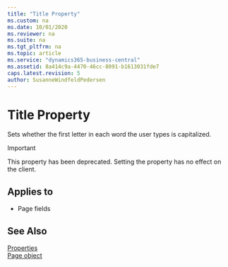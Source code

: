 ```yaml
---
title: "Title Property"
ms.custom: na
ms.date: 10/01/2020
ms.reviewer: na
ms.suite: na
ms.tgt_pltfrm: na
ms.topic: article
ms.service: "dynamics365-business-central"
ms.assetid: 8a414c9a-4470-46cc-8091-b1613031fde7
caps.latest.revision: 5
author: SusanneWindfeldPedersen
---
```


 

# Title Property
Sets whether the first letter in each word the user types is capitalized.

> [!IMPORTANT]  
>  This property has been deprecated. Setting the property has no effect on the client. 
 
## Applies to  
- Page fields
  
  
## See Also  
[Properties](devenv-properties.md)  
[Page object](../devenv-page-object.md)